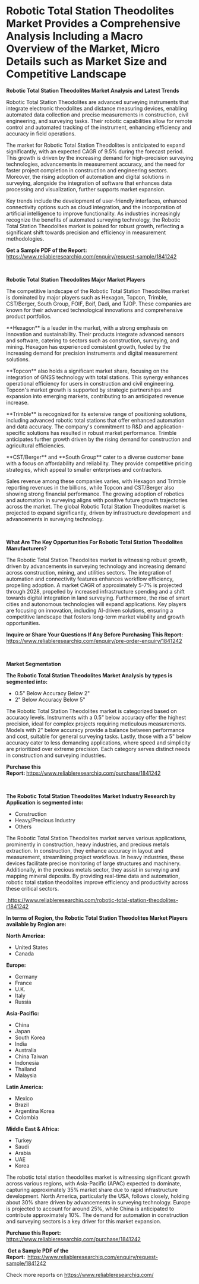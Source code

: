 <p><h1>Robotic Total Station Theodolites Market Provides a Comprehensive Analysis Including a Macro Overview of the Market, Micro Details such as Market Size and Competitive Landscape</h1></p><p><strong>Robotic Total Station Theodolites Market Analysis and Latest Trends</strong></p>
<p><p>Robotic Total Station Theodolites are advanced surveying instruments that integrate electronic theodolites and distance measuring devices, enabling automated data collection and precise measurements in construction, civil engineering, and surveying tasks. Their robotic capabilities allow for remote control and automated tracking of the instrument, enhancing efficiency and accuracy in field operations.</p><p>The market for Robotic Total Station Theodolites is anticipated to expand significantly, with an expected CAGR of 9.5% during the forecast period. This growth is driven by the increasing demand for high-precision surveying technologies, advancements in measurement accuracy, and the need for faster project completion in construction and engineering sectors. Moreover, the rising adoption of automation and digital solutions in surveying, alongside the integration of software that enhances data processing and visualization, further supports market expansion.</p><p>Key trends include the development of user-friendly interfaces, enhanced connectivity options such as cloud integration, and the incorporation of artificial intelligence to improve functionality. As industries increasingly recognize the benefits of automated surveying technology, the Robotic Total Station Theodolites market is poised for robust growth, reflecting a significant shift towards precision and efficiency in measurement methodologies.</p></p>
<p><strong>Get a Sample PDF of the Report:&nbsp;</strong> <a href="https://www.reliableresearchiq.com/enquiry/request-sample/1841242?utm_campaign=2238&utm_medium=2&utm_source=Github&utm_content=ia&utm_term=28022025&utm_id=robotic-total-station-theodolites">https://www.reliableresearchiq.com/enquiry/request-sample/1841242</a></p>
<p>&nbsp;</p>
<p><strong>Robotic Total Station Theodolites Major Market Players</strong></p>
<p><p>The competitive landscape of the Robotic Total Station Theodolites market is dominated by major players such as Hexagon, Topcon, Trimble, CST/Berger, South Group, FOIF, Boif, Dadi, and TJOP. These companies are known for their advanced technological innovations and comprehensive product portfolios.</p><p>**Hexagon** is a leader in the market, with a strong emphasis on innovation and sustainability. Their products integrate advanced sensors and software, catering to sectors such as construction, surveying, and mining. Hexagon has experienced consistent growth, fueled by the increasing demand for precision instruments and digital measurement solutions.</p><p>**Topcon** also holds a significant market share, focusing on the integration of GNSS technology with total stations. This synergy enhances operational efficiency for users in construction and civil engineering. Topcon's market growth is supported by strategic partnerships and expansion into emerging markets, contributing to an anticipated revenue increase.</p><p>**Trimble** is recognized for its extensive range of positioning solutions, including advanced robotic total stations that offer enhanced automation and data accuracy. The company's commitment to R&D and application-specific solutions has resulted in robust market performance. Trimble anticipates further growth driven by the rising demand for construction and agricultural efficiencies.</p><p>**CST/Berger** and **South Group** cater to a diverse customer base with a focus on affordability and reliability. They provide competitive pricing strategies, which appeal to smaller enterprises and contractors.</p><p>Sales revenue among these companies varies, with Hexagon and Trimble reporting revenues in the billions, while Topcon and CST/Berger also showing strong financial performance. The growing adoption of robotics and automation in surveying aligns with positive future growth trajectories across the market. The global Robotic Total Station Theodolites market is projected to expand significantly, driven by infrastructure development and advancements in surveying technology.</p></p>
<p>&nbsp;</p>
<p><strong>What Are The Key Opportunities For Robotic Total Station Theodolites Manufacturers?</strong></p>
<p><p>The Robotic Total Station Theodolites market is witnessing robust growth, driven by advancements in surveying technology and increasing demand across construction, mining, and utilities sectors. The integration of automation and connectivity features enhances workflow efficiency, propelling adoption. A market CAGR of approximately 5-7% is projected through 2028, propelled by increased infrastructure spending and a shift towards digital integration in land surveying. Furthermore, the rise of smart cities and autonomous technologies will expand applications. Key players are focusing on innovation, including AI-driven solutions, ensuring a competitive landscape that fosters long-term market viability and growth opportunities.</p></p>
<p><strong>Inquire or Share Your Questions If Any Before Purchasing This Report:</strong> <a href="https://www.reliableresearchiq.com/enquiry/pre-order-enquiry/1841242?utm_campaign=2238&utm_medium=2&utm_source=Github&utm_content=ia&utm_term=28022025&utm_id=robotic-total-station-theodolites">https://www.reliableresearchiq.com/enquiry/pre-order-enquiry/1841242</a></p>
<p>&nbsp;</p>
<p><strong>Market Segmentation</strong></p>
<p><strong>The Robotic Total Station Theodolites Market Analysis by types is segmented into:</strong></p>
<p><ul><li>0.5" Below Accuracy Below 2"</li><li>2" Below Accuracy Below 5"</li></ul></p>
<p><p>The Robotic Total Station Theodolites market is categorized based on accuracy levels. Instruments with a 0.5” below accuracy offer the highest precision, ideal for complex projects requiring meticulous measurements. Models with 2" below accuracy provide a balance between performance and cost, suitable for general surveying tasks. Lastly, those with a 5" below accuracy cater to less demanding applications, where speed and simplicity are prioritized over extreme precision. Each category serves distinct needs in construction and surveying industries.</p></p>
<p><strong>Purchase this Report:&nbsp;</strong><a href="https://www.reliableresearchiq.com/purchase/1841242?utm_campaign=2238&utm_medium=2&utm_source=Github&utm_content=ia&utm_term=28022025&utm_id=robotic-total-station-theodolites">https://www.reliableresearchiq.com/purchase/1841242</a></p>
<p>&nbsp;</p>
<p><strong>The Robotic Total Station Theodolites Market Industry Research by Application is segmented into:</strong></p>
<p><ul><li>Construction</li><li>Heavy/Precious Industry</li><li>Others</li></ul></p>
<p><p>The Robotic Total Station Theodolites market serves various applications, prominently in construction, heavy industries, and precious metals extraction. In construction, they enhance accuracy in layout and measurement, streamlining project workflows. In heavy industries, these devices facilitate precise monitoring of large structures and machinery. Additionally, in the precious metals sector, they assist in surveying and mapping mineral deposits. By providing real-time data and automation, robotic total station theodolites improve efficiency and productivity across these critical sectors.</p></p>
<p><a href="https://www.reliableresearchiq.com/robotic-total-station-theodolites-r1841242?utm_campaign=2238&utm_medium=2&utm_source=Github&utm_content=ia&utm_term=28022025&utm_id=robotic-total-station-theodolites">&nbsp;https://www.reliableresearchiq.com/robotic-total-station-theodolites-r1841242</a></p>
<p><strong>In terms of Region, the Robotic Total Station Theodolites Market Players available by Region are:</strong></p>
<p>
    <p> <strong> North America: </strong>
        <ul>
            <li>United States</li>
            <li>Canada</li>
        </ul>
        </p> 
    <p> <strong> Europe: </strong>
        <ul>
            <li>Germany</li>
            <li>France</li>
            <li>U.K.</li>
            <li>Italy</li>
            <li>Russia</li>
        </ul>
        </p> 
    <p> <strong> Asia-Pacific: </strong>
        <ul>
            <li>China</li>
            <li>Japan</li>
            <li>South Korea</li>
            <li>India</li>
            <li>Australia</li>
            <li>China Taiwan</li>
            <li>Indonesia</li>
            <li>Thailand</li>
            <li>Malaysia</li>
        </ul>
        </p> 
    <p> <strong> Latin America: </strong>
        <ul>
            <li>Mexico</li>
            <li>Brazil</li>
            <li>Argentina Korea</li>
            <li>Colombia</li>
        </ul>
        </p> 
    <p> <strong> Middle East & Africa: </strong>
        <ul>
            <li>Turkey</li>
            <li>Saudi</li>
            <li>Arabia</li>
            <li>UAE</li>
            <li>Korea</li>
        </ul>
    </p>
    </p>
<p><p>The robotic total station theodolites market is witnessing significant growth across various regions, with Asia-Pacific (APAC) expected to dominate, capturing approximately 35% market share due to rapid infrastructure development. North America, particularly the USA, follows closely, holding about 30% share driven by advancements in surveying technology. Europe is projected to account for around 25%, while China is anticipated to contribute approximately 10%. The demand for automation in construction and surveying sectors is a key driver for this market expansion.</p></p>
<p><strong>Purchase this Report: </strong><a href="https://www.reliableresearchiq.com/purchase/1841242?utm_campaign=2238&utm_medium=2&utm_source=Github&utm_content=ia&utm_term=28022025&utm_id=robotic-total-station-theodolites">https://www.reliableresearchiq.com/purchase/1841242</a></p>
<p>&nbsp;<strong>Get a Sample PDF of the Report:&nbsp;&nbsp;</strong><a href="https://www.reliableresearchiq.com/enquiry/request-sample/1841242?utm_campaign=2238&utm_medium=2&utm_source=Github&utm_content=ia&utm_term=28022025&utm_id=robotic-total-station-theodolites">https://www.reliableresearchiq.com/enquiry/request-sample/1841242</a></p>
<p><strong></strong></p>
<p>Check more reports on <a href="https://www.reliableresearchiq.com/?utm_campaign=2238&utm_medium=2&utm_source=Github&utm_content=ia&utm_term=28022025&utm_id=robotic-total-station-theodolites">https://www.reliableresearchiq.com/</a></p>